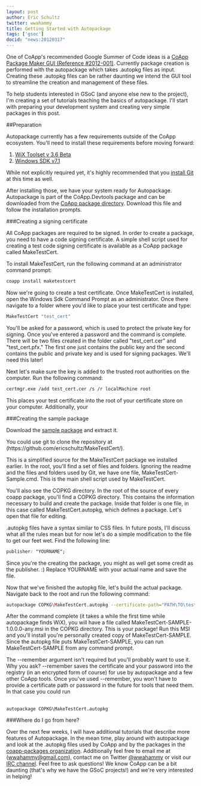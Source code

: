 ```yaml
---
layout: post
author: Eric Schultz
twitter: wwahammy
title: Getting Started with Autopackage
tags: ['gsoc']
docid: "news:20120317"
---
```


One of CoApp's recommended Google Summer of Code ideas is a [CoApp Package Maker GUI (Reference #2012-001)](http://www.outercurve.org/Overview/SummerofCode). Currently package creation is performed with the autopackage which takes .autopkg files as input. Creating these .autopkg files can be rather daunting we intend the GUI tool to streamline the creation and management of these files.

To help students interested in GSoC (and anyone else new to the project), I'm creating a set of tutorials teaching the basics of autopackage. I'll start with preparing your development system and creating very simple packages in this post.

##Preparation

Autopackage currently has a few requirements outside of the CoApp ecosystem. You'll need to install these requirements before moving forward:

1. [WiX Toolset v 3.6 Beta](http://wix.codeplex.com/releases/view/75656)
2. [Windows SDK v7.1](http://www.microsoft.com/download/en/details.aspx?id=8279)

<p class="alert-message block-message success">
    While not explicitly required yet, it's highly recommended that you <a href="http://code.google.com/p/msysgit/"> install Git</a> at this time as well.
</p> 

After installing those, we have your system ready for Autopackage. Autopackage is part of the CoApp.Devtools package and can be downloaded from the [CoApp package directory](http://coapp.org/pages/packages.html). Download this file and follow the installation prompts.

###Creating a signing certificate

All CoApp packages are required to be signed. In order to create a package, you need to have a code signing certificate. A simple shell script used for creating a test code signing certificate is available as a CoApp package called MakeTestCert.

To install MakeTestCert, run the following command at an administrator command prompt:

```bash
coapp install maketestcert
```

Now we're going to create a test certificate. Once MakeTestCert is installed, open the Windows Sdk Command Prompt as an administrator. Once there navigate to a folder where you'd like to place your test certificate and type:


```bash
MakeTestCert "test_cert"
```

You'll be asked for a password, which is used to protect the private key for signing. Once you've entered a password and the command is complete. There will be two files created in the folder called "test_cert.cer" and "test_cert.pfx."  The first one just contains the public key and the second contains the public and private key and is used for signing packages. We'll need this later! 

Next let's make sure the key is added to the trusted root authorities on the computer. Run the following command:

```bash
certmgr.exe /add test_cert.cer /s /r localMachine root
```

This places your test certificate into the root of your certificate store on your computer. Additionally, your 

###Creating the sample package

Download the [sample package](https://github.com/ericschultz/MakeTestCert/zipball/sample) and extract it. 

<p class="alert-message block-message success">
    You could use git to clone the repository at (https://github.com/ericschultz/MakeTestCert/).
</p> 

This is a simplified source for the MakeTestCert package we installed earlier. In the root, you'll find a set of files and folders. Ignoring the readme and the files and folders used by Git, we have one file, MakeTestCert-Sample.cmd. This is the main shell script used by MakeTestCert.

You'll also see the COPKG directory. In the root of the source of every coapp package, you'll find a COPKG directory. This contains the information necessary to build and create the package. Inside that folder is one file, in this case called MakeTestCert.autopkg, which defines a package. Let's open that file for editing.

.autopkg files have a syntax similar to CSS files. In future posts, I'll discuss what all the rules mean but for now let's do a simple modification to the file to get our feet wet. Find the following line:

```css
publisher: "YOURNAME";
```

Since you're the creating the package, you might as well get some credit as the publisher. :) Replace YOURNAME with your actual name and save the file.

Now that we've finished the autopkg file, let's build the actual package. Navigate back to the root and run the following command:

```bash
autopackage COPKG\MakeTestCert.autopkg --certificate-path="PATH\TO\test_cert.pfx" --password=PASSWORD_YOU_USED_BEFORE --remember
```

After the  command complete (it takes a while the first time while autopackage finds WiX), you will have a file called MakeTestCert-SAMPLE-1.0.0.0-any.msi in the COPKG directory. This is your package! Run this MSI and you'll install you're personally created copy of MakeTestCert-SAMPLE. Since the autopkg file puts MakeTestCert-SAMPLE, you can run MakeTestCert-SAMPLE from any command prompt.

<p class="alert-message block-message success">
The --remember argument isn't required but you'll probably want to use it. Why you ask? --remember saves the certificate and your password  into the registry (in an encrypted form of course) for use by autopackage and a few other CoApp tools. Once you've used --remember, you won't have to provide a certificate path or password in the future for tools that need them. In that case you could run
<br/>
<br/>
<code>
autopackage COPKG\MakeTestCert.autopkg
</code>
</p> 

###Where do I go from here?

Over the next few weeks, I will have additional tutorials that describe more features of Autopackage. In the mean time, play around with autopackage and look at the .autopkg files used by CoApp and by the packages in the [coapp-packages organization](https://github.com/coapp-packages). Additionally feel free to email me at (wwahammy@gmail.com), contact me on Twitter [@wwahammy](http://twitter.com/wwahammy) or visit our [IRC channel](http://coapp.org/developers/irc.html). Feel free to ask questions! We know CoApp can be a bit daunting (that's why we have the GSoC projects!) and we're very interested in helping!



